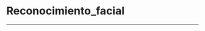 # Reconocimiento_facial
---------------------------------------------------------------------------------------------------------------------------------------



